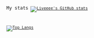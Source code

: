<code>My stats<code/>
[![Liveeee's GitHub stats](https://github-readme-stats.vercel.app/api?username=Liveeee7219&theme=tokyonight)](https://github.com/Liveeee7219)


[![Top Langs](https://github-readme-stats.vercel.app/api/top-langs/?username=Liveeee7219&theme=tokyonight)](https://github.com/anuraghazra/github-readme-stats)
